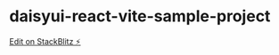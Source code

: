 # daisyui-react-vite-sample-project

[Edit on StackBlitz ⚡️](https://stackblitz.com/edit/daisyui-react-vite-65xdkd)